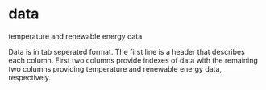 # data
temperature and renewable energy data

Data is in tab seperated format. The first line is a header that describes each column. First two columns provide indexes of data with the remaining two columns providing temperature and renewable energy data, respectively.
